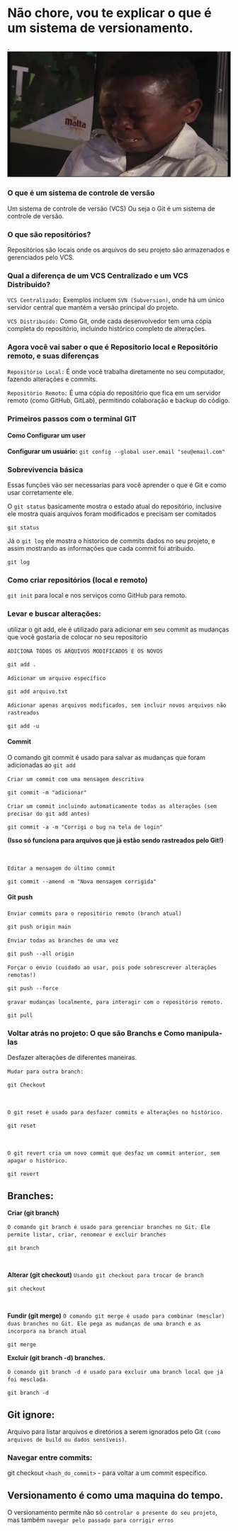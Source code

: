 # Não chore, vou te explicar o que é um sistema de versionamento. 
.
![garotochorando](/Images/garotoChorando.png)

### O que é um sistema de controle de versão

Um sistema de controle de versão (VCS)
Ou seja o Git é um sistema de controle de versão.

### O que são repositórios?

Repositórios são locais onde os arquivos do seu projeto são armazenados e gerenciados pelo VCS.


### Qual a diferença de um VCS Centralizado e um VCS Distribuido?

``VCS Centralizado:`` Exemplos incluem ``SVN (Subversion)``, onde há um único servidor central que mantém a versão principal do projeto.

``VCS Distribuído:`` Como Git, onde cada desenvolvedor tem uma cópia completa do repositório, incluindo histórico completo de alterações.

### Agora você vai saber o que é Repositorio local e Repositório remoto, e suas diferenças

``Repositório Local:`` É onde você trabalha diretamente no seu computador, fazendo alterações e commits.

``Repositório Remoto:`` É uma cópia do repositório que fica em um servidor remoto (como GitHub, GitLab), permitindo colaboração e backup do código.

### Primeiros passos com o terminal GIT

#### Como Configurar um user

**Configurar um usuário:** ``git config --global user.email "seu@email.com"``

### Sobrevivencia básica 
Essas funções vão ser necessarias para você aprender o que é Git e como usar corretamente ele.

O ``git status`` basicamente mostra o estado atual do repositório, inclusive ele mostra quais arquivos foram modificados e precisam ser comitados 
```
git status
```
Já o ``git log`` ele mostra o historico de commits dados no seu projeto, e assim mostrando as informações que cada commit foi atribuido.
```
git log
```


### Como criar repositórios (local e remoto)

``git init`` para local e nos serviços como GitHub para remoto.

### Levar e buscar alterações: 
utilizar o git add, ele é utilizado para adicionar em seu commit as mudanças que você gostaria de colocar no seu repositorio

``ADICIONA TODOS OS ARQUIVOS MODIFICADOS E OS NOVOS``
```
git add .
```

``Adicionar um arquivo específico``
```
git add arquivo.txt
```

``Adicionar apenas arquivos modificados, sem incluir novos arquivos não rastreados``
```
git add -u
```
#### Commit
O comando git commit é usado para salvar as mudanças que foram adicionadas ao ``git add``

``Criar um commit com uma mensagem descritiva``
```
git commit -m "adicionar"
```

``Criar um commit incluindo automaticamente todas as alterações (sem precisar do git add antes)``
```
git commit -a -m "Corrigi o bug na tela de login"
```
**(Isso só funciona para arquivos que já estão sendo rastreados pelo Git!)**

<br>

``Editar a mensagem do último commit``
```
git commit --amend -m "Nova mensagem corrigida"
```

#### Git push

``Enviar commits para o repositório remoto (branch atual)``
```
git push origin main
```

``Enviar todas as branches de uma vez``
```
git push --all origin
```

``Forçar o envio (cuidado ao usar, pois pode sobrescrever alterações remotas!)``
```
git push --force
```
``gravar mudanças localmente, para interagir com o repositório remoto.``
```
git pull
```


### Voltar atrás no projeto: O que são Branchs e Como manipula-las

Desfazer alterações de diferentes maneiras.

``Mudar para outra branch:``
```
git Checkout 
```
<br>

``O git reset é usado para desfazer commits e alterações no histórico.``
```
git reset
```
<br>

``O git revert cria um novo commit que desfaz um commit anterior, sem apagar o histórico.``
```
git revert
```
## Branches: 

**Criar (git branch)**

``O comando git branch é usado para gerenciar branches no Git. Ele permite listar, criar, renomear e excluir branches``
```
git branch 
```
<br>

**Alterar (git checkout)**
``Usando git checkout para trocar de branch``
```
git checkout
```
<br>

**Fundir (git merge)**
``O comando git merge é usado para combinar (mesclar) duas branches no Git. Ele pega as mudanças de uma branch e as incorpora na branch atual``
```
git merge
```


**Excluir (git branch -d) branches.**

``O comando git branch -d é usado para excluir uma branch local que já foi mesclada.``
```
git branch -d
```
## Git ignore: 
Arquivo para listar arquivos e diretórios a serem ignorados pelo Git ``(como arquivos de build ou dados sensíveis)``.

### Navegar entre commits: 
git checkout ``<hash_do_commit>`` -  para voltar a um commit específico.

## Versionamento é como uma maquina do tempo.

O versionamento permite não só ``controlar o presente do seu projeto``, mas também ``navegar pelo passado para corrigir erros``
